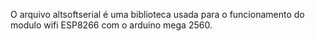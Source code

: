 O arquivo altsoftserial é uma biblioteca usada para o funcionamento do modulo wifi ESP8266 com o arduino mega 2560.
